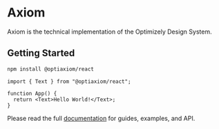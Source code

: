 # Axiom

Axiom is the technical implementation of the Optimizely Design System.

## Getting Started

```sh
npm install @optiaxiom/react
```

```tsx
import { Text } from "@optiaxiom/react";

function App() {
  return <Text>Hello World!</Text>;
}
```

Please read the full [documentation](https://optimizely-axiom.github.io/optiaxiom/) for guides, examples, and API.
